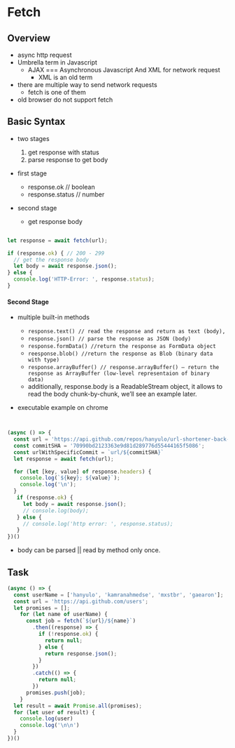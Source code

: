 # Fetch

## Overview
* async http request
* Umbrella term in Javascript
    * AJAX === Asynchronous Javascript And XML for network request
        * XML is an old term
* there are multiple way to send network requests
    * fetch is one of them
* old browser do not support fetch

## Basic Syntax

* two stages
  1. get response with status
  2. parse response to get body

* first stage
  * response.ok // boolean
  * response.status // number

* second stage
  * get response body

```js

let response = await fetch(url);

if (response.ok) { // 200 - 299
  // get the response body
  let body = await response.json();
} else {
  console.log('HTTP-Error: ', response.status);
}


```

#### Second Stage
* multiple built-in methods
    * `response.text() // read the response and return as text (body),`
    * `response.json() // parse the response as JSON (body)`
    * `response.formData() //return the response as FormData object`
    * `reesponse.blob() //return the response as Blob (binary data with type)`
    * `response.arrayBuffer() // response.arrayBuffer() – return the response as ArrayBuffer (low-level representaion of binary data)`
    * additionally, response.body is a ReadableStream object, it allows to read the body chunk-by-chunk, we’ll see an example later.

* executable example on chrome

```js


(async () => {
  const url = 'https://api.github.com/repos/hanyulo/url-shortener-back-end/commits';
  const commitSHA = '70990bd2123363e9d81d289776d55444165f5086';
  const urlWithSpecificCommit = `url/${commitSHA}`
  let response = await fetch(url);

  for (let [key, value] of response.headers) {
    console.log(`${key}; ${value}`);
    console.log('\n');
  }
   if (response.ok) {
     let body = await response.json();
     // console.log(body);
   } else {
     // console.log('http error: ', response.status);
   }
})()


```

* body can be parsed || read by method only once.


## Task


```js
(async () => {
  const userName = ['hanyulo', 'kamranahmedse', 'mxstbr', 'gaearon'];
  const url = 'https://api.github.com/users';
  let promises = [];
    for (let name of userName) {
      const job = fetch(`${url}/${name}`)
        .then((response) => {
          if (!response.ok) {
            return null;
          } else {
            return response.json();
          }
        })
        .catch(() => {
          return null;
        })
      promises.push(job);
    }
  let result = await Promise.all(promises);
  for (let user of result) {
    console.log(user)
    console.log('\n\n')
  }
})()



```
